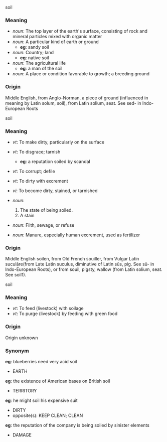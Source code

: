 soil
### Meaning
+ _noun_: The top layer of the earth's surface, consisting of rock and mineral particles mixed with organic matter
+ _noun_: A particular kind of earth or ground
    + __eg__: sandy soil
+ _noun_: Country; land
    + __eg__: native soil
+ _noun_: The agricultural life
    + __eg__: a man of the soil
+ _noun_: A place or condition favorable to growth; a breeding ground

### Origin

Middle English, from Anglo-Norman, a piece of ground (influenced in meaning by Latin solum, soil), from Latin solium, seat. See sed- in Indo-European Roots

soil
### Meaning
+ _vt_: To make dirty, particularly on the surface
+ _vt_: To disgrace; tarnish
    + __eg__: a reputation soiled by scandal
+ _vt_: To corrupt; defile
+ _vt_: To dirty with excrement
+ _vi_: To become dirty, stained, or tarnished

+ _noun_:
   1. The state of being soiled.
   2. A stain
+ _noun_: Filth, sewage, or refuse
+ _noun_: Manure, especially human excrement, used as fertilizer

### Origin

Middle English soilen, from Old French souiller, from Vulgar Latin suculāre(from Late Latin suculus, diminutive of Latin sūs, pig. See sū- in Indo-European Roots), or from souil, pigsty, wallow (from Latin solium, seat. See soil1).

soil
### Meaning
+ _vt_: To feed (livestock) with soilage
+ _vt_: To purge (livestock) by feeding with green food

### Origin

Origin unknown

### Synonym

__eg__: blueberries need very acid soil

+ EARTH

__eg__: the existence of American bases on British soil

+ TERRITORY

__eg__: he might soil his expensive suit

+ DIRTY
+ opposite(s): KEEP CLEAN; CLEAN

__eg__: the reputation of the company is being soiled by sinister elements

+ DAMAGE



